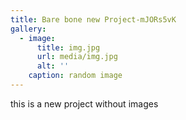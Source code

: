 ```yaml
---
title: Bare bone new Project-mJORs5vK
gallery:
  - image:
      title: img.jpg
      url: media/img.jpg
      alt: ''
    caption: random image
---
```

this is a new project without images
